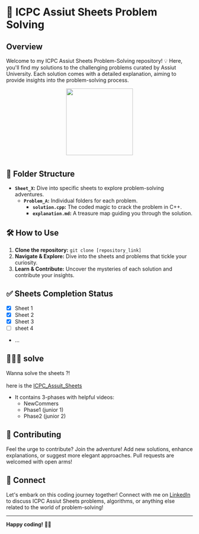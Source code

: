 # 🚀 ICPC Assiut Sheets Problem Solving

## Overview

Welcome to my ICPC Assiut Sheets Problem-Solving repository! 💡 Here, you'll find my solutions to the challenging problems curated by Assiut University. Each solution comes with a detailed explanation, aiming to provide insights into the problem-solving process.

<p align="center" style="margin-bottom: 10mm;">
  <img height="180" src="https://media.giphy.com/media/Ztzt8zhmmpVPUiSNMX/giphy.gif" />
</p>

## 📁 Folder Structure

- **`Sheet_X`:** Dive into specific sheets to explore problem-solving adventures.
  - **`Problem_A`:** Individual folders for each problem.
    - **`solution.cpp`:** The coded magic to crack the problem in C++.
    - **`explanation.md`:** A treasure map guiding you through the solution.

## 🛠️ How to Use
1. **Clone the repository:** `git clone [repository_link]`
2. **Navigate & Explore:** Dive into the sheets and problems that tickle your curiosity.
3. **Learn & Contribute:** Uncover the mysteries of each solution and contribute your insights.

## ✅ Sheets Completion Status

- [x] Sheet 1
- [x] Sheet 2
- [x] Sheet 3
- [ ] sheet 4
- ...

## 👨‍💻🤖 solve

  Wanna solve the sheets ?! <br>                                 
  here is the [ICPC_Assuit_Sheets](https://docs.google.com/spreadsheets/u/0/d/1EbbsotAwb0zuuwxyzs8l2qh8twqw-sNcNbAjCK1kXaE/htmlview#)
- It contains 3-phases with helpful videos:
  - NewCommers
  - Phase1 (junior 1)
  - Phase2 (junior 2)

## 🌟 Contributing

Feel the urge to contribute? Join the adventure! Add new solutions, enhance explanations, or suggest more elegant approaches. Pull requests are welcomed with open arms!

## 🤝 Connect

Let's embark on this coding journey together! Connect with me on [LinkedIn](https://www.linkedin.com/in/seif-ahmed-a27125227/) to discuss ICPC Assiut Sheets problems, algorithms, or anything else related to the world of problem-solving!

---

**Happy coding!** 🚀✨
